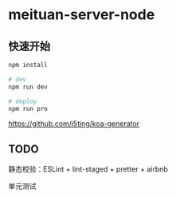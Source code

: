 # meituan-server-node

## 快速开始

```bash
npm install

# dev
npm run dev

# deploy
npm run pro
```

https://github.com/i5ting/koa-generator

## TODO

静态校验：ESLint + lint-staged + pretter + airbnb

单元测试
